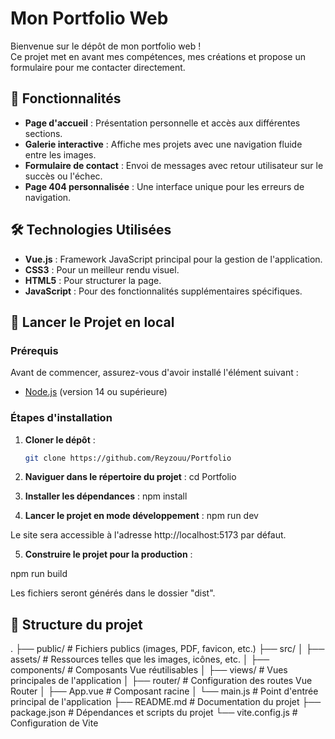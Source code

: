 # Mon Portfolio Web

Bienvenue sur le dépôt de mon portfolio web !  
Ce projet met en avant mes compétences, mes créations et propose un formulaire pour me contacter directement.

## 🌟 Fonctionnalités

- **Page d'accueil** : Présentation personnelle et accès aux différentes sections.  
- **Galerie interactive** : Affiche mes projets avec une navigation fluide entre les images.  
- **Formulaire de contact** : Envoi de messages avec retour utilisateur sur le succès ou l'échec.  
- **Page 404 personnalisée** : Une interface unique pour les erreurs de navigation.  

## 🛠️ Technologies Utilisées

- **Vue.js** : Framework JavaScript principal pour la gestion de l'application.  
- **CSS3** : Pour un meilleur rendu visuel.  
- **HTML5** : Pour structurer la page.  
- **JavaScript** : Pour des fonctionnalités supplémentaires spécifiques.  

## 🚀 Lancer le Projet en local

### Prérequis

Avant de commencer, assurez-vous d'avoir installé l'élément suivant :

- [Node.js](https://nodejs.org/) (version 14 ou supérieure)

### Étapes d'installation

1. **Cloner le dépôt** :  
   ```bash
   git clone https://github.com/Reyzouu/Portfolio

2. **Naviguer dans le répertoire du projet** :
cd Portfolio

3. **Installer les dépendances** :
npm install

4. **Lancer le projet en mode développement** :
npm run dev

Le site sera accessible à l'adresse http://localhost:5173 par défaut.

5. **Construire le projet pour la production** :

npm run build

Les fichiers seront générés dans le dossier "dist".


## 📁 Structure du projet 
.
├── public/         # Fichiers publics (images, PDF, favicon, etc.)
├── src/
│   ├── assets/     # Ressources telles que les images, icônes, etc.
│   ├── components/ # Composants Vue réutilisables
│   ├── views/      # Vues principales de l'application
│   ├── router/     # Configuration des routes Vue Router
│   ├── App.vue     # Composant racine
│   └── main.js     # Point d'entrée principal de l'application
├── README.md       # Documentation du projet
├── package.json    # Dépendances et scripts du projet
└── vite.config.js  # Configuration de Vite









